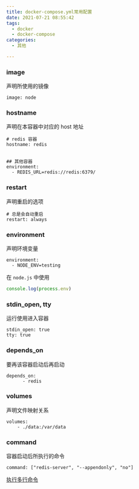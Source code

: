 ```yaml
---
title: docker-compose.yml常用配置
date: 2021-07-21 08:55:42
tags:
  - docker
  - docker-compose
categories:
  - 其他

---
```


### image

声明所使用的镜像

```
image: node
```

### hostname

声明在本容器中对应的 host 地址

```
# redis 容器
hostname: redis


## 其他容器
environment:
  - REDIS_URL=redis://redis:6379/
```

### restart

声明重启的选项

```
# 总是会自动重启
restart: always
```

### environment
声明环境变量
```
environment:
  - NODE_ENV=testing
```

在 `node.js` 中使用

```js
console.log(process.env)
```

### stdin_open, tty

运行使用进入容器
```
stdin_open: true
tty: true
```

### depends_on

要再该容器启动后再启动
```
depends_on:
      - redis
```

### volumes

声明文件映射关系

```
volumes:
    - ./data:/var/data
```

### command
容器启动后所执行的命令

```
command: ["redis-server", "--appendonly", "no"]
```

[执行多行命令](https://blog.csdn.net/biao0309/article/details/105318240)